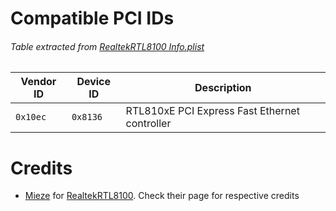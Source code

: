 # Compatible PCI IDs

###### Table extracted from [RealtekRTL8100 Info.plist]()

| Vendor ID 	| Device ID 	| Description 	|
|---	|---	|---	|
| `0x10ec` 	| `0x8136` 	| RTL810xE PCI Express Fast Ethernet controller 	|

# Credits

- [Mieze](https://github.com/Mieze) for [RealtekRTL8100](https://github.com/Mieze/RealtekRTL8100). Check their page for respective credits
